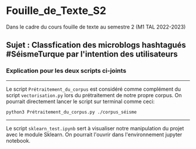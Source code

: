 # Fouille_de_Texte_S2
Dans le cadre du cours fouille de texte au semestre 2 (M1 TAL 2022-2023)


## Sujet : Classfication des microblogs hashtagués #SéismeTurque par l'intention des utilisateurs

### Explication pour les deux scripts ci-joints
---
Le script `Prétraitement_du_corpus` est considéré comme complément du script `vectorisation.py` lors du prétraitement de notre propre corpus. On pourrait directement lancer le script sur terminal comme ceci:
```
python3 Prétraitement_du_corpus.py ./corpus_séisme

```

---
Le script `sklearn_test.ipynb` sert à visualiser notre manipulation du projet avec le module Sklearn. On pourrait l'ouvrir dans l'environnement jupyter notebook. 
